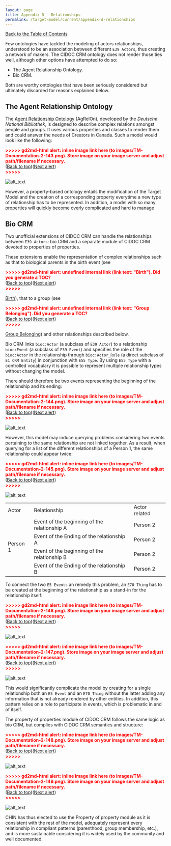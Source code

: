 ```yaml
---
layout: page
title: Appendix D - Relationships 
permalink: /target-model/current/appendix-d-relationships
---
```

[Back to the Table of Contents](/target-model/current/information#table-of-contents)

Few ontologies have tackled the modeling of actors relationships, understood to be an association between different `E39 Actors`, thus creating a network of makers. The CIDOC CRM ontology does not render those ties well, although other options have attempted to do so: 



*   The Agent Relationship Ontology.
*   Bio CRM.

Both are worthy ontologies that have been seriously considered but ultimately discarded for reasons explained below. 


## The Agent Relationship Ontology

The [Agent Relationship Ontology](https://d-nb.info/standards/elementset/agrelon) (AgRelOn), developed by the *Deutsche National Bibliothek*, is designed to describe complex relations amongst people and groups. It uses various properties and classes to render them and could answer the needs of Creators in Canada. Such a model would look like the following: 



<p id="gdcalert73" ><span style="color: red; font-weight: bold">>>>>>  gd2md-html alert: inline image link here (to images/TM-Documentation-2-143.png). Store image on your image server and adjust path/filename if necessary. </span><br>(<a href="#">Back to top</a>)(<a href="#gdcalert74">Next alert</a>)<br><span style="color: red; font-weight: bold">>>>>> </span></p>


![alt_text](images/TM-Documentation-2-143.png "image_tooltip")


However, a property-based ontology entails the modification of the Target Model and the creation of a corresponding property everytime a new type of relationship has to be represented. In addition, a model with so many properties will quickly become overly complicated and hard to manage


## Bio CRM

Two unofficial extensions of CIDOC CRM can handle the relationships between `E39 Actors`: bio CRM and a separate module of CIDOC CRM devoted to properties of properties.

These extensions enable the representation of complex relationships such as that to biological parents in the birth event (see 

<p id="gdcalert74" ><span style="color: red; font-weight: bold">>>>>>  gd2md-html alert: undefined internal link (link text: "Birth"). Did you generate a TOC? </span><br>(<a href="#">Back to top</a>)(<a href="#gdcalert75">Next alert</a>)<br><span style="color: red; font-weight: bold">>>>>> </span></p>

[Birth](#heading=h.dhrglii4cevr)), that to a group (see 

<p id="gdcalert75" ><span style="color: red; font-weight: bold">>>>>>  gd2md-html alert: undefined internal link (link text: "Group Belonging"). Did you generate a TOC? </span><br>(<a href="#">Back to top</a>)(<a href="#gdcalert76">Next alert</a>)<br><span style="color: red; font-weight: bold">>>>>> </span></p>

[Group Belonging](#heading=h.cnjof86v1w0s)) and other relationships described below.

Bio CRM links `bioc:Actor` (a subclass of `E39 Actor`) to a relationship `bioc:Event` (a subclass of `E39 Event`) and specifies the role of the `bioc:Actor` in the relationship through `bioc:Actor_Role` (a direct subclass of `E1 CRM Entity`) in conjunction with `E55 Type`. By using `E55 Type` with a controlled vocabulary it is possible to represent multiple relationship types without changing the model.

There should therefore be two events representing the beginning of the relationship and its ending: 



<p id="gdcalert76" ><span style="color: red; font-weight: bold">>>>>>  gd2md-html alert: inline image link here (to images/TM-Documentation-2-144.png). Store image on your image server and adjust path/filename if necessary. </span><br>(<a href="#">Back to top</a>)(<a href="#gdcalert77">Next alert</a>)<br><span style="color: red; font-weight: bold">>>>>> </span></p>


![alt_text](images/TM-Documentation-2-144.png "image_tooltip")


However, this model may induce querying problems considering two events pertaining to the same relationship are not linked together. As a result, when querying for a list of the different relationships of a Person 1, the same relationship could appear twice:



<p id="gdcalert77" ><span style="color: red; font-weight: bold">>>>>>  gd2md-html alert: inline image link here (to images/TM-Documentation-2-145.png). Store image on your image server and adjust path/filename if necessary. </span><br>(<a href="#">Back to top</a>)(<a href="#gdcalert78">Next alert</a>)<br><span style="color: red; font-weight: bold">>>>>> </span></p>


![alt_text](images/TM-Documentation-2-145.png "image_tooltip")



<table>
  <tr>
   <td>Actor
   </td>
   <td>Relationship
   </td>
   <td>Actor related
   </td>
  </tr>
  <tr>
   <td rowspan="4" >Person 1
   </td>
   <td>Event of the beginning of the relationship A
   </td>
   <td>Person 2
   </td>
  </tr>
  <tr>
   <td>Event of the Ending of the relationship A
   </td>
   <td>Person 2
   </td>
  </tr>
  <tr>
   <td>Event of the beginning of the relationship B
   </td>
   <td>Person 2
   </td>
  </tr>
  <tr>
   <td>Event of the Ending of the relationship B
   </td>
   <td>Person 2
   </td>
  </tr>
</table>


To connect the two `E5 Events` an remedy this problem, an `E70 Thing` has to be created at the beginning of the relationship as a stand-in for the relationship itself:



<p id="gdcalert78" ><span style="color: red; font-weight: bold">>>>>>  gd2md-html alert: inline image link here (to images/TM-Documentation-2-146.png). Store image on your image server and adjust path/filename if necessary. </span><br>(<a href="#">Back to top</a>)(<a href="#gdcalert79">Next alert</a>)<br><span style="color: red; font-weight: bold">>>>>> </span></p>


![alt_text](images/TM-Documentation-2-146.png "image_tooltip")




<p id="gdcalert79" ><span style="color: red; font-weight: bold">>>>>>  gd2md-html alert: inline image link here (to images/TM-Documentation-2-147.png). Store image on your image server and adjust path/filename if necessary. </span><br>(<a href="#">Back to top</a>)(<a href="#gdcalert80">Next alert</a>)<br><span style="color: red; font-weight: bold">>>>>> </span></p>


![alt_text](images/TM-Documentation-2-147.png "image_tooltip")


This would significantly complicate the model by creating for a single relationship both an `E5 Event` and an `E70 Thing` without the latter adding any information that is not already rendered by other entities. In addition, this pattern relies on a role to participate in events, which is problematic in and of itself. 

The property of properties module of CIDOC CRM follows the same logic as bio CRM, but complies with CIDOC CRM semantics and structure:



<p id="gdcalert80" ><span style="color: red; font-weight: bold">>>>>>  gd2md-html alert: inline image link here (to images/TM-Documentation-2-148.png). Store image on your image server and adjust path/filename if necessary. </span><br>(<a href="#">Back to top</a>)(<a href="#gdcalert81">Next alert</a>)<br><span style="color: red; font-weight: bold">>>>>> </span></p>


![alt_text](images/TM-Documentation-2-148.png "image_tooltip")




<p id="gdcalert81" ><span style="color: red; font-weight: bold">>>>>>  gd2md-html alert: inline image link here (to images/TM-Documentation-2-149.png). Store image on your image server and adjust path/filename if necessary. </span><br>(<a href="#">Back to top</a>)(<a href="#gdcalert82">Next alert</a>)<br><span style="color: red; font-weight: bold">>>>>> </span></p>


![alt_text](images/TM-Documentation-2-149.png "image_tooltip")


CHIN has thus elected to use the Property of property module as it is consistent with the rest of the model, adequately represent every relationship in compliant patterns (parenthood, group membership, etc.), and is more sustainable considering it is widely used by the community and well documented.